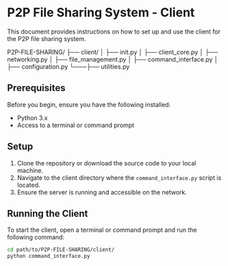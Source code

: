 # P2P File Sharing System - Client

This document provides instructions on how to set up and use the client for the P2P file sharing system.

P2P-FILE-SHARING/
├── client/
│   ├── init.py
│   ├── client_core.py
│   ├── networking.py
│   ├── file_management.py
│   ├── command_interface.py
│   ├── configuration.py
└───├── utilities.py
## Prerequisites

Before you begin, ensure you have the following installed:
- Python 3.x
- Access to a terminal or command prompt

## Setup

1. Clone the repository or download the source code to your local machine.
2. Navigate to the client directory where the `command_interface.py` script is located.
3. Ensure the server is running and accessible on the network.

## Running the Client

To start the client, open a terminal or command prompt and run the following command:

```sh
cd path/to/P2P-FILE-SHARING/client/
python command_interface.py
